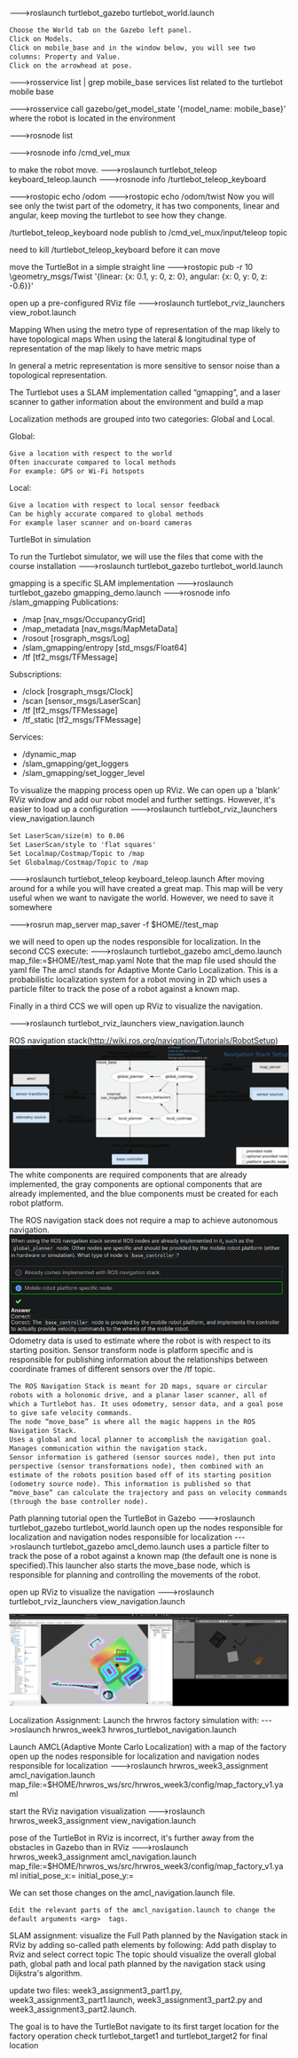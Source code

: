 --->roslaunch turtlebot_gazebo turtlebot_world.launch

    Choose the World tab on the Gazebo left panel.
    Click on Models.
    Click on mobile_base and in the window below, you will see two columns: Property and Value.
    Click on the arrowhead at pose.

--->rosservice list | grep mobile_base
services list related to the turtlebot mobile base

--->rosservice call gazebo/get_model_state '{model_name: mobile_base}'
where the robot is located in the environment

--->rosnode list

--->rosnode info /cmd_vel_mux

to make the robot move.
--->roslaunch turtlebot_teleop keyboard_teleop.launch
--->rosnode info /turtlebot_teleop_keyboard

--->rostopic echo /odom
--->rostopic echo /odom/twist
Now you will see only the twist part of the odometry, it has two components, linear and angular, keep moving the turtlebot to see how they change.

/turtlebot_teleop_keyboard node publish to 
/cmd_vel_mux/input/teleop topic

need to kill /turtlebot_teleop_keyboard before it can move

move the TurtleBot in a simple straight line
--->rostopic pub -r 10 <topic> \geometry_msgs/Twist '{linear: {x: 0.1, y: 0, z: 0}, angular: {x: 0, y: 0, z: -0.6}}'

open up a pre-configured RViz file
--->roslaunch turtlebot_rviz_launchers view_robot.launch

Mapping
When using the metro type of representation of the map likely to have topological maps
When using the lateral & longitudinal type of representation of the map likely to have metric maps

In general a metric representation is more sensitive to sensor noise than a topological representation.


The Turtlebot uses a SLAM implementation called “gmapping”, and a laser scanner to gather information about the environment and build a map



Localization methods are grouped into two categories: Global and Local.

Global:

    Give a location with respect to the world
    Often inaccurate compared to local methods
    For example: GPS or Wi-Fi hotspots

Local:

    Give a location with respect to local sensor feedback
    Can be highly accurate compared to global methods
    For example laser scanner and on-board cameras

TurtleBot in simulation

To run the Turtlebot simulator, we will use the files that come with the course installation
--->roslaunch turtlebot_gazebo turtlebot_world.launch

gmapping is a specific SLAM implementation
--->roslaunch turtlebot_gazebo gmapping_demo.launch
--->rosnode info /slam_gmapping
Publications: 
 * /map [nav_msgs/OccupancyGrid]
 * /map_metadata [nav_msgs/MapMetaData]
 * /rosout [rosgraph_msgs/Log]
 * /slam_gmapping/entropy [std_msgs/Float64]
 * /tf [tf2_msgs/TFMessage]

Subscriptions: 
 * /clock [rosgraph_msgs/Clock]
 * /scan [sensor_msgs/LaserScan]
 * /tf [tf2_msgs/TFMessage]
 * /tf_static [tf2_msgs/TFMessage]

Services: 
 * /dynamic_map
 * /slam_gmapping/get_loggers
 * /slam_gmapping/set_logger_level

To visualize the mapping process open up RViz. We can open up a 'blank' RViz window and add our robot model and further settings. However, it's easier to load up a configuration
--->roslaunch turtlebot_rviz_launchers view_navigation.launch

    Set LaserScan/size(m) to 0.06
    Set LaserScan/style to 'flat squares'
    Set Localmap/Costmap/Topic to /map
    Set Globalmap/Costmap/Topic to /map

--->roslaunch turtlebot_teleop keyboard_teleop.launch
After moving around for a while you will have created a great map. This map will be very useful when we want to navigate the world. However, we need to save it somewhere

--->rosrun map_server map_saver -f $HOME/<choose a directory>/test_map

we will need to open up the nodes responsible for localization. In the second CCS execute:
--->roslaunch turtlebot_gazebo amcl_demo.launch map_file:=$HOME/<directory of map>/test_map.yaml
Note that the map file used should the yaml file
The amcl stands for Adaptive Monte Carlo Localization. This is a probabilistic localization system for a robot moving in 2D which uses a particle filter to track the pose of a robot against a known map.

Finally in a third CCS we will open up RViz to visualize the navigation.

--->roslaunch turtlebot_rviz_launchers view_navigation.launch


ROS navigation stack(http://wiki.ros.org/navigation/Tutorials/RobotSetup)
![Alt text](images/navigationstack.png)
The white components are required components that are already implemented, the gray components are optional components that are already implemented, and the blue components must be created for each robot platform. 

The ROS navigation stack does not require a map to achieve autonomous navigation.
![Alt text](images/quiz.png)
Odometry data is used to estimate where the robot is with respect to its starting position.
Sensor transform node is platform specific and is responsible for publishing information about the relationships between coordinate frames of different sensors over the /tf topic.



    The ROS Navigation Stack is meant for 2D maps, square or circular robots with a holonomic drive, and a planar laser scanner, all of which a Turtlebot has. It uses odometry, sensor data, and a goal pose to give safe velocity commands.
    The node “move_base” is where all the magic happens in the ROS Navigation Stack.
    Uses a global and local planner to accomplish the navigation goal.
    Manages communication within the navigation stack.
    Sensor information is gathered (sensor sources node), then put into perspective (sensor transformations node), then combined with an estimate of the robots position based off of its starting position (odometry source node). This information is published so that “move_base” can calculate the trajectory and pass on velocity commands (through the base controller node).

Path planning tutorial
open the TurtleBot in Gazebo
--->roslaunch turtlebot_gazebo turtlebot_world.launch
open up the nodes responsible for localization and navigation
nodes responsible for localization
--->roslaunch turtlebot_gazebo amcl_demo.launch
uses a particle filter to track the pose of a robot against a known map (the default one is none is specified).This launcher also starts the move_base node, which is responsible for planning and controlling the movements of the robot. 

open up RViz to visualize the navigation
--->roslaunch turtlebot_rviz_launchers view_navigation.launch

![Alt text](images/AutonomousMappingLocalisation.png)

Localization Assignment:
Launch the hrwros factory simulation with:
--->roslaunch hrwros_week3 hrwros_turtlebot_navigation.launch

Launch AMCL(Adaptive Monte Carlo Localization) with a map of the factory
open up the nodes responsible for localization and navigation
nodes responsible for localization
--->roslaunch hrwros_week3_assignment amcl_navigation.launch map_file:=$HOME/hrwros_ws/src/hrwros_week3/config/map_factory_v1.yaml

start the RViz navigation visualization
--->roslaunch hrwros_week3_assignment view_navigation.launch

pose of the TurtleBot in RViz is incorrect, it's further away  from the obstacles in Gazebo than in RViz 
--->roslaunch hrwros_week3_assignment amcl_navigation.launch map_file:=$HOME/hrwros_ws/src/hrwros_week3/config/map_factory_v1.yaml initial_pose_x:=<XCOORD> initial_pose_y:=<YCOORD>

We can set those changes on the amcl_navigation.launch file.

    Edit the relevant parts of the amcl_navigation.launch to change the default arguments <arg>  tags.

SLAM assignment:
visualize the Full Path planned by the Navigation stack in RViz by adding so-called path elements by following:
Add path display to Rviz and select correct topic
The topic should visualize the overall global path, global path and local path planned by the navigation stack using Dijkstra's algorithm.

update two files: week3_assignment3_part1.py, week3_assignment3_part1.launch, week3_assignment3_part2.py and week3_assignment3_part2.launch. 

The goal is to have the TurtleBot navigate to its first target location for the factory operation
check turtlebot_target1 and turtlebot_target2 for final location








